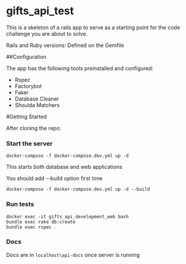 # gifts_api_test

This is a skeleton of a rails app to serve as a starting point for the code challenge you are about to solve.

Rails and Ruby versions: Defined on the Gemfile

##Configuration

The app has the following tools preinstalled and configured:
  - Rspec
  - Factorybot
  - Faker
  - Database Cleaner
  - Shoulda Matchers

#Getting Started

After cloning the repo:

### Start the server

```
docker-compose -f docker-compose.dev.yml up -d
```
This starts both database and web applications

You should add --build option first time
```
docker-compose -f docker-compose.dev.yml up -d --build
```

### Run tests

```
docker exec -it gifts_api_development_web bash
bundle exec rake db:create
bundle exec rspec
```

### Docs
Docs are in `localhost\api-docs` once server is running